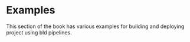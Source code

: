 # Examples
This section of the book has various examples for building and deploying project using bld pipelines.
